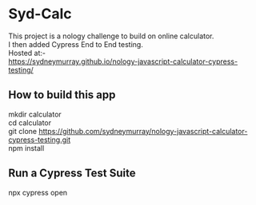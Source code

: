 # Syd-Calc
This project is a nology challenge to build on online calculator. \
I then added Cypress End to End testing. \
Hosted at:- \
https://sydneymurray.github.io/nology-javascript-calculator-cypress-testing/

## How to build this app
mkdir calculator \
cd calculator \
git clone https://github.com/sydneymurray/nology-javascript-calculator-cypress-testing.git \
npm install


## Run a Cypress Test Suite
npx cypress open



